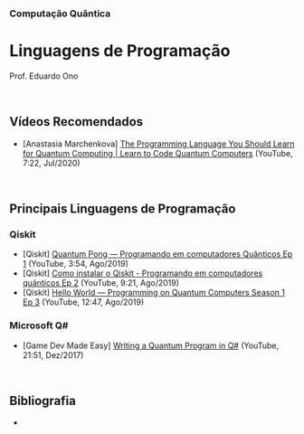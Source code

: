 ### Computação Quântica

# Linguagens de Programação

Prof. Eduardo Ono

<br>

## Vídeos Recomendados

* [Anastasia Marchenkova] [The Programming Language You Should Learn for Quantum Computing | Learn to Code Quantum Computers](https://www.youtube.com/watch?v=j9doC_msZe4) (YouTube, 7:22, Jul/2020)

<br>

## Principais Linguagens de Programação

### Qiskit

* [Qiskit] [Quantum Pong — Programando em computadores Quânticos Ep 1](https://www.youtube.com/watch?v=a1NZC5rqQD8&list=PLOFEBzvs-Vvp2xg9-POLJhQwtVktlYGbY&index=1) (YouTube, 3:54, Ago/2019)
* [Qiskit] [Como instalar o Qiskit - Programando em computadores quânticos Ep 2](https://www.youtube.com/watch?v=M4EkW4VwhcI) (YouTube, 9:21, Ago/2019)
* [Qiskit] [Hello World — Programming on Quantum Computers Season 1 Ep 3](https://www.youtube.com/watch?v=RrUTwq5jKM4) (YouTube, 12:47, Ago/2019)

### Microsoft Q#

* [Game Dev Made Easy] [Writing a Quantum Program in Q#](https://www.youtube.com/watch?v=C7E0UJ2eVAo) (YouTube, 21:51, Dez/2017)

<br>

## Bibliografia

*
